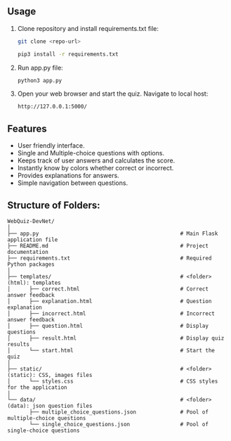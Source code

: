 ## Usage
1. Clone repository and install requirements.txt file:
   ```bash
   git clone <repo-url>
   ```
   ```bash
   pip3 install -r requirements.txt
   ```
3. Run app.py file:
   ```bash
   python3 app.py
   ```
5. Open your web browser and start the quiz. Navigate to local host:
   ```bash
   http://127.0.0.1:5000/
   ``` 

## Features
- User friendly interface.
- Single and Multiple-choice questions with options.
- Keeps track of user answers and calculates the score.
- Instantly know by colors whether correct or incorrect.
- Provides explanations for answers.
- Simple navigation between questions.

## Structure of Folders:
```
WebQuiz-DevNet/
│
├── app.py                                             # Main Flask application file
├── README.md                                          # Project documentation
├── requirements.txt                                   # Required Python packages
│
├── templates/                                         # <folder>(html): templates
│      ├── correct.html                                # Correct answer feedback
│      ├── explanation.html                            # Question explanation
│      ├── incorrect.html                              # Incorrect answer feedback
│      ├── question.html                               # Display questions
│      ├── result.html                                 # Display quiz results
│      └── start.html                                  # Start the quiz
│
├── static/                                            # <folder>(static): CSS, images files
│      └── styles.css                                  # CSS styles for the application
│
└── data/                                              # <folder>(data): json question files
       ├── multiple_choice_questions.json              # Pool of multiple-choice questions
       └── single_choice_questions.json                # Pool of single-choice questions
```




